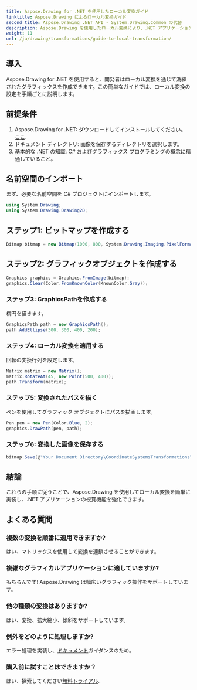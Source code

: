 ```yaml
---
title: Aspose.Drawing for .NET を使用したローカル変換ガイド
linktitle: Aspose.Drawing によるローカル変換ガイド
second_title: Aspose.Drawing .NET API - System.Drawing.Common の代替
description: Aspose.Drawing を使用したローカル変換により、.NET アプリケーションの視覚機能が向上します。この包括的なチュートリアルでは、変換マトリックスを適用して魅力的なグラフィックスを作成するプロセスを順を追って説明します。
weight: 11
url: /ja/drawing/transformations/guide-to-local-transformation/
---
```

## 導入

Aspose.Drawing for .NET を使用すると、開発者はローカル変換を通じて洗練されたグラフィックスを作成できます。この簡単なガイドでは、ローカル変換の設定を手順ごとに説明します。

## 前提条件

1.  Aspose.Drawing for .NET: ダウンロードしてインストールしてください。[ここ](https://releases.aspose.com/drawing/net/).
2. ドキュメント ディレクトリ: 画像を保存するディレクトリを選択します。
3. 基本的な .NET の知識: C# およびグラフィックス プログラミングの概念に精通していること。

## 名前空間のインポート

まず、必要な名前空間を C# プロジェクトにインポートします。

```csharp
using System.Drawing;
using System.Drawing.Drawing2D;
```

## ステップ1: ビットマップを作成する

```csharp
Bitmap bitmap = new Bitmap(1000, 800, System.Drawing.Imaging.PixelFormat.Format32bppPArgb);
```

## ステップ2: グラフィックオブジェクトを作成する

```csharp
Graphics graphics = Graphics.FromImage(bitmap);
graphics.Clear(Color.FromKnownColor(KnownColor.Gray));
```

### ステップ3: GraphicsPathを作成する

楕円を描きます。

```csharp
GraphicsPath path = new GraphicsPath();
path.AddEllipse(300, 300, 400, 200);
```

### ステップ4: ローカル変換を適用する

回転の変換行列を設定します。

```csharp
Matrix matrix = new Matrix();
matrix.RotateAt(45, new Point(500, 400));
path.Transform(matrix);
```

### ステップ5: 変換されたパスを描く

ペンを使用してグラフィック オブジェクトにパスを描画します。

```csharp
Pen pen = new Pen(Color.Blue, 2);
graphics.DrawPath(pen, path);
```

### ステップ6: 変換した画像を保存する

```csharp
bitmap.Save(@"Your Document Directory\CoordinateSystemsTransformations\LocalTransformation_out.png");
```

## 結論

これらの手順に従うことで、Aspose.Drawing を使用してローカル変換を簡単に実装し、.NET アプリケーションの視覚機能を強化できます。

## よくある質問

### 複数の変換を順番に適用できますか?  
はい、マトリックスを使用して変換を連鎖させることができます。

### 複雑なグラフィカルアプリケーションに適していますか?  
もちろんです! Aspose.Drawing は幅広いグラフィック操作をサポートしています。

### 他の種類の変換はありますか?  
はい、変換、拡大縮小、傾斜をサポートしています。

### 例外をどのように処理しますか?  
エラー処理を実装し、[ドキュメント](https://reference.aspose.com/drawing/net/)ガイダンスのため。

### 購入前に試すことはできますか？  
はい、探索してください[無料トライアル](https://releases.aspose.com/).